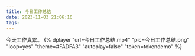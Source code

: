 ```yaml
---
title: 今日工作总结
date: 2023-11-03 21:06:16
tags:
---
```



今天工作真累。
{% dplayer "url=今日工作总结.mp4"  "pic=今日工作总结.png" "loop=yes" "theme=#FADFA3" "autoplay=false" "token=tokendemo" %}